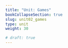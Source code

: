 ```yaml
---
title: "Unit: Games"
bookCollapseSection: true
slug: unit02_games
type: unit
weight: 30

# draft: true
---
```



